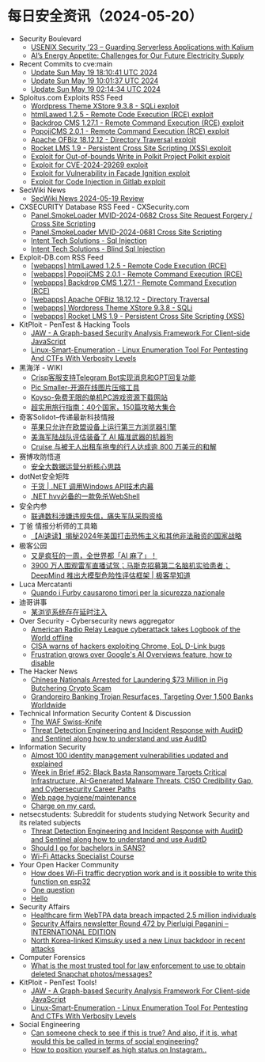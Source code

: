 # 每日安全资讯（2024-05-20）

- Security Boulevard
  - [USENIX Security ’23 – Guarding Serverless Applications with Kalium](https://securityboulevard.com/2024/05/usenix-security-23-guarding-serverless-applications-with-kalium/)
  - [AI’s Energy Appetite: Challenges for Our Future Electricity Supply](https://securityboulevard.com/2024/05/ais-energy-appetite-challenges-for-our-future-electricity-supply/)
- Recent Commits to cve:main
  - [Update Sun May 19 18:10:41 UTC 2024](https://github.com/trickest/cve/commit/6c973f836198335f2966133955df6c42ee8e6151)
  - [Update Sun May 19 10:01:37 UTC 2024](https://github.com/trickest/cve/commit/53d09944d3a8f235c63a78adaaae4e782c47d629)
  - [Update Sun May 19 02:14:34 UTC 2024](https://github.com/trickest/cve/commit/3b17a99178579cea3503f4f4cb661633d3fb6d4d)
- Sploitus.com Exploits RSS Feed
  - [Wordpress Theme XStore 9.3.8 - SQLi exploit](https://sploitus.com/exploit?id=EDB-ID:52019&utm_source=rss&utm_medium=rss)
  - [htmlLawed 1.2.5 - Remote Code Execution (RCE) exploit](https://sploitus.com/exploit?id=EDB-ID:52023&utm_source=rss&utm_medium=rss)
  - [Backdrop CMS 1.27.1 - Remote Command Execution (RCE) exploit](https://sploitus.com/exploit?id=EDB-ID:52021&utm_source=rss&utm_medium=rss)
  - [PopojiCMS 2.0.1 - Remote Command Execution (RCE) exploit](https://sploitus.com/exploit?id=EDB-ID:52022&utm_source=rss&utm_medium=rss)
  - [Apache OFBiz 18.12.12 - Directory Traversal exploit](https://sploitus.com/exploit?id=EDB-ID:52020&utm_source=rss&utm_medium=rss)
  - [Rocket LMS 1.9 - Persistent Cross Site Scripting (XSS) exploit](https://sploitus.com/exploit?id=EDB-ID:52018&utm_source=rss&utm_medium=rss)
  - [Exploit for Out-of-bounds Write in Polkit Project Polkit exploit](https://sploitus.com/exploit?id=E3DB528B-A879-5F01-812F-7EB635B5252B&utm_source=rss&utm_medium=rss)
  - [Exploit for CVE-2024-29269 exploit](https://sploitus.com/exploit?id=750A3FA0-BEAE-5E36-B017-17706EBEAF3C&utm_source=rss&utm_medium=rss)
  - [Exploit for Vulnerability in Facade Ignition exploit](https://sploitus.com/exploit?id=156C1F8E-E328-5619-AAD0-B7C3DF011B08&utm_source=rss&utm_medium=rss)
  - [Exploit for Code Injection in Gitlab exploit](https://sploitus.com/exploit?id=C96FBB35-E03D-5F6E-A4E2-04FFAC24E804&utm_source=rss&utm_medium=rss)
- SecWiki News
  - [SecWiki News 2024-05-19 Review](http://www.sec-wiki.com/?2024-05-19)
- CXSECURITY Database RSS Feed - CXSecurity.com
  - [Panel.SmokeLoader MVID-2024-0682 Cross Site Request Forgery / Cross Site Scripting](https://cxsecurity.com/issue/WLB-2024050054)
  - [Panel.SmokeLoader MVID-2024-0681 Cross Site Scripting](https://cxsecurity.com/issue/WLB-2024050053)
  - [Intent Tech Solutions - Sql Injection](https://cxsecurity.com/issue/WLB-2024050052)
  - [Intent Tech Solutions - Blind Sql Injection](https://cxsecurity.com/issue/WLB-2024050051)
- Exploit-DB.com RSS Feed
  - [[webapps] htmlLawed 1.2.5 - Remote Code Execution (RCE)](https://www.exploit-db.com/exploits/52023)
  - [[webapps] PopojiCMS 2.0.1 - Remote Command Execution (RCE)](https://www.exploit-db.com/exploits/52022)
  - [[webapps] Backdrop CMS 1.27.1 - Remote Command Execution (RCE)](https://www.exploit-db.com/exploits/52021)
  - [[webapps] Apache OFBiz 18.12.12 - Directory Traversal](https://www.exploit-db.com/exploits/52020)
  - [[webapps] Wordpress Theme XStore 9.3.8 - SQLi](https://www.exploit-db.com/exploits/52019)
  - [[webapps] Rocket LMS 1.9 - Persistent Cross Site Scripting (XSS)](https://www.exploit-db.com/exploits/52018)
- KitPloit - PenTest &amp; Hacking Tools
  - [JAW - A Graph-based Security Analysis Framework For Client-side JavaScript](http://www.kitploit.com/2024/05/jaw-graph-based-security-analysis.html)
  - [Linux-Smart-Enumeration - Linux Enumeration Tool For Pentesting And CTFs With Verbosity Levels](http://www.kitploit.com/2024/05/linux-smart-enumeration-linux.html)
- 黑海洋 - WIKI
  - [Crisp客服支持Telegram Bot实现消息和GPT回复功能](https://www.upx8.com/4162)
  - [Pic Smaller-开源在线图片压缩工具](https://www.upx8.com/4161)
  - [Koyso-免费无限的单机PC游戏资源下载网站](https://www.upx8.com/4160)
  - [超实用旅行指南：40个国家，150篇攻略大集合](https://www.upx8.com/4159)
- 奇客Solidot–传递最新科技情报
  - [苹果只允许在欧盟设备上运行第三方浏览器引擎](https://www.solidot.org/story?sid=78210)
  - [美海军陆战队评估装备了 AI 瞄准武器的机器狗](https://www.solidot.org/story?sid=78209)
  - [Cruise 与被无人出租车拖曳的行人达成逾 800 万美元的和解](https://www.solidot.org/story?sid=78208)
- 赛博攻防悟道
  - [安全大数据运营分析核心思路](https://mp.weixin.qq.com/s?__biz=MzI1MDA1MjcxMw==&mid=2649908241&idx=1&sn=bc12a53513302f8a300c999d8f580d57&chksm=f18eed17c6f96401203176c573ac01c5f897a2fd86b02611a8a331b7bc10371bdd3c0c446c89&scene=58&subscene=0#rd)
- dotNet安全矩阵
  - [干货 | .NET 调用Windows API技术内幕](https://mp.weixin.qq.com/s?__biz=MzUyOTc3NTQ5MA==&mid=2247491872&idx=1&sn=2a91a0d4534b39c94a85a0dcc54127b8&chksm=fa594fcdcd2ec6db1d8f6368ab0e772eab3de2df2ac92ef903432d1eec213855016054161be4&scene=58&subscene=0#rd)
  - [.NET hvv必备的一款免杀WebShell](https://mp.weixin.qq.com/s?__biz=MzUyOTc3NTQ5MA==&mid=2247491872&idx=2&sn=50b0bc2cd3855bf59468defe267ba03c&chksm=fa594fcdcd2ec6db51d794b3d5be1536c1f8fc652ee2e4c076c8e74f85ed299bf366bf613bf8&scene=58&subscene=0#rd)
- 安全内参
  - [联通数科涉嫌违规失信，痛失军队采购资格](https://mp.weixin.qq.com/s?__biz=MzI4NDY2MDMwMw==&mid=2247511656&idx=1&sn=6a10a38ba4d7896c271b9c88b928032c&chksm=ebfae948dc8d605e236fe9f59512dbc56d75e9dd470a5fff0a671189544b0ff1e208d80d4d48&scene=58&subscene=0#rd)
- 丁爸 情报分析师的工具箱
  - [【AI速读】揭秘2024年美国打击恐怖主义和其他非法融资的国家战略](https://mp.weixin.qq.com/s?__biz=MzI2MTE0NTE3Mw==&mid=2651143764&idx=1&sn=f090f9d79c74c7199db06a396918b1fd&chksm=f1af496ec6d8c078bf4ffaad4543bca4bce4962067423e4b0e19de27dfa7cafb873f864d85bb&scene=58&subscene=0#rd)
- 极客公园
  - [又是疯狂的一周，全世界都「AI 麻了」！](https://mp.weixin.qq.com/s?__biz=MTMwNDMwODQ0MQ==&mid=2653041931&idx=1&sn=f84af0a6c927bab50c2ce9ca9b98e1e2&chksm=7e5748bd4920c1ab5628f76ee949ba48e67acfeb7ad9ac5906ab472b3343ecccf47a4497bf5d&scene=58&subscene=0#rd)
  - [3900 万人围观雷军直播试驾；马斯克招募第二名脑机实验患者；DeepMind 推出大模型危险性评估框架 | 极客早知道](https://mp.weixin.qq.com/s?__biz=MTMwNDMwODQ0MQ==&mid=2653041476&idx=1&sn=34b46550c72528038f0ee99f1941ec1d&chksm=7e574ef24920c7e4e958abae9e13bb1b75664e12b723816a77b942cfdf0922ebbd62bac492b5&scene=58&subscene=0#rd)
- Luca Mercatanti
  - [Quando i Furby causarono timori per la sicurezza nazionale](https://luca-mercatanti.com/quando-i-furby-causarono-timori-per-la-sicurezza-nazionale/?utm_source=rss&utm_medium=rss&utm_campaign=quando-i-furby-causarono-timori-per-la-sicurezza-nazionale)
- 迪哥讲事
  - [某浏览系统存在延时注入](https://mp.weixin.qq.com/s?__biz=MzIzMTIzNTM0MA==&mid=2247494659&idx=1&sn=415537ced7f184a9d2a87780c591ad66&chksm=e8a5e660dfd26f76d6767fadb58f9a3121d4a8c79d7ddf2962e0f2663b857303884526728550&scene=58&subscene=0#rd)
- Over Security - Cybersecurity news aggregator
  - [American Radio Relay League cyberattack takes Logbook of the World offline](https://www.bleepingcomputer.com/news/security/arrl-cyberattack-takes-logbook-of-the-world-offline/)
  - [CISA warns of hackers exploiting Chrome, EoL D-Link bugs](https://www.bleepingcomputer.com/news/security/cisa-warns-of-hackers-exploiting-chrome-eol-d-link-bugs/)
  - [Frustration grows over Google's AI Overviews feature, how to disable](https://www.bleepingcomputer.com/news/google/frustration-grows-over-googles-ai-overviews-feature-how-to-disable/)
- The Hacker News
  - [Chinese Nationals Arrested for Laundering $73 Million in Pig Butchering Crypto Scam](https://thehackernews.com/2024/05/chinese-nationals-arrested-for.html)
  - [Grandoreiro Banking Trojan Resurfaces, Targeting Over 1,500 Banks Worldwide](https://thehackernews.com/2024/05/grandoreiro-banking-trojan-resurfaces.html)
- Technical Information Security Content & Discussion
  - [The WAF Swiss-Knife](https://www.reddit.com/r/netsec/comments/1cvz4sw/the_waf_swissknife/)
  - [Threat Detection Engineering and Incident Response with AuditD and Sentinel along how to understand and use AuditD](https://www.reddit.com/r/netsec/comments/1cvm2dm/threat_detection_engineering_and_incident/)
- Information Security
  - [Almost 100 identity management vulnerabilities updated and explained](https://www.reddit.com/r/Information_Security/comments/1cvikfm/almost_100_identity_management_vulnerabilities/)
  - [Week in Brief #52: Black Basta Ransomware Targets Critical Infrastructure, AI-Generated Malware Threats, CISO Credibility Gap, and Cybersecurity Career Paths](https://www.reddit.com/r/Information_Security/comments/1cvpto4/week_in_brief_52_black_basta_ransomware_targets/)
  - [Web page hygiene/maintenance](https://www.reddit.com/r/Information_Security/comments/1cvp6r4/web_page_hygienemaintenance/)
  - [Charge on my card.](https://www.reddit.com/r/Information_Security/comments/1cvq5db/charge_on_my_card/)
- netsecstudents: Subreddit for students studying Network Security and its related subjects
  - [Threat Detection Engineering and Incident Response with AuditD and Sentinel along how to understand and use AuditD](https://www.reddit.com/r/netsecstudents/comments/1cvm3k3/threat_detection_engineering_and_incident/)
  - [Should I go for bachelors in SANS?](https://www.reddit.com/r/netsecstudents/comments/1cvhy2d/should_i_go_for_bachelors_in_sans/)
  - [Wi-Fi Attacks Specialist Course](https://www.reddit.com/r/netsecstudents/comments/1cvfffz/wifi_attacks_specialist_course/)
- Your Open Hacker Community
  - [How does Wi-Fi traffic decryption work and is it possible to write this function on esp32](https://www.reddit.com/r/HowToHack/comments/1cvpxkd/how_does_wifi_traffic_decryption_work_and_is_it/)
  - [One question](https://www.reddit.com/r/HowToHack/comments/1cvjy76/one_question/)
  - [Hello](https://www.reddit.com/r/HowToHack/comments/1cvb5h4/hello/)
- Security Affairs
  - [Healthcare firm WebTPA data breach impacted 2.5 million individuals](https://securityaffairs.com/163403/data-breach/webtpa-data-breach.html)
  - [Security Affairs newsletter Round 472 by Pierluigi Paganini – INTERNATIONAL EDITION](https://securityaffairs.com/163391/breaking-news/security-affairs-newsletter-round-472-by-pierluigi-paganini-international-edition.html)
  - [North Korea-linked Kimsuky used a new Linux backdoor in recent attacks](https://securityaffairs.com/163364/apt/kimsuky-new-linux-backdoor.html)
- Computer Forensics
  - [What is the most trusted tool for law enforcement to use to obtain deleted Snapchat photos/messages?](https://www.reddit.com/r/computerforensics/comments/1cvk0lv/what_is_the_most_trusted_tool_for_law_enforcement/)
- KitPloit - PenTest Tools!
  - [JAW - A Graph-based Security Analysis Framework For Client-side JavaScript](http://www.kitploit.com/2024/05/jaw-graph-based-security-analysis.html)
  - [Linux-Smart-Enumeration - Linux Enumeration Tool For Pentesting And CTFs With Verbosity Levels](http://www.kitploit.com/2024/05/linux-smart-enumeration-linux.html)
- Social Engineering
  - [Can someone check to see if this is true? And also, if it is, what would this be called in terms of social engineering?](https://www.reddit.com/r/SocialEngineering/comments/1cvqn9a/can_someone_check_to_see_if_this_is_true_and_also/)
  - [How to position yourself as high status on Instagram..](https://www.reddit.com/r/SocialEngineering/comments/1cvd7kv/how_to_position_yourself_as_high_status_on/)
